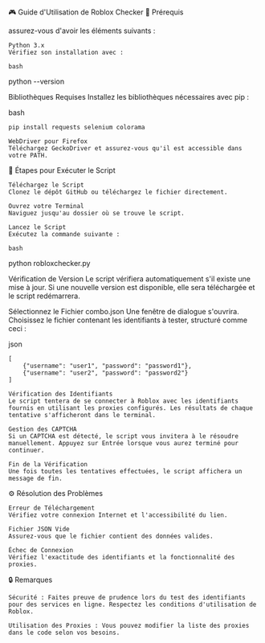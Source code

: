 🎮 Guide d'Utilisation de Roblox Checker
🚀 Prérequis

assurez-vous d'avoir les éléments suivants :

    Python 3.x
    Vérifiez son installation avec :

    bash

python --version

Bibliothèques Requises
Installez les bibliothèques nécessaires avec pip :

bash

    pip install requests selenium colorama

    WebDriver pour Firefox
    Téléchargez GeckoDriver et assurez-vous qu'il est accessible dans votre PATH.

🏁 Étapes pour Exécuter le Script

    Téléchargez le Script
    Clonez le dépôt GitHub ou téléchargez le fichier directement.

    Ouvrez votre Terminal
    Naviguez jusqu'au dossier où se trouve le script.

    Lancez le Script
    Exécutez la commande suivante :

    bash

python robloxchecker.py

Vérification de Version
Le script vérifiera automatiquement s'il existe une mise à jour. Si une nouvelle version est disponible, elle sera téléchargée et le script redémarrera.

Sélectionnez le Fichier combo.json
Une fenêtre de dialogue s'ouvrira. Choisissez le fichier contenant les identifiants à tester, structuré comme ceci :

json

    [
        {"username": "user1", "password": "password1"},
        {"username": "user2", "password": "password2"}
    ]

    Vérification des Identifiants
    Le script tentera de se connecter à Roblox avec les identifiants fournis en utilisant les proxies configurés. Les résultats de chaque tentative s'afficheront dans le terminal.

    Gestion des CAPTCHA
    Si un CAPTCHA est détecté, le script vous invitera à le résoudre manuellement. Appuyez sur Entrée lorsque vous aurez terminé pour continuer.

    Fin de la Vérification
    Une fois toutes les tentatives effectuées, le script affichera un message de fin.

⚙️ Résolution des Problèmes

    Erreur de Téléchargement
    Vérifiez votre connexion Internet et l'accessibilité du lien.

    Fichier JSON Vide
    Assurez-vous que le fichier contient des données valides.

    Échec de Connexion
    Vérifiez l'exactitude des identifiants et la fonctionnalité des proxies.

🔒 Remarques

    Sécurité : Faites preuve de prudence lors du test des identifiants pour des services en ligne. Respectez les conditions d'utilisation de Roblox.

    Utilisation des Proxies : Vous pouvez modifier la liste des proxies dans le code selon vos besoins.
